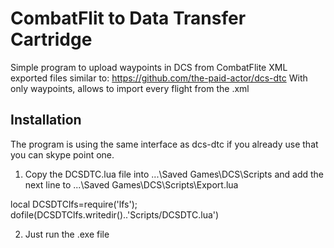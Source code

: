 # CombatFlit to Data Transfer Cartridge
Simple program to upload waypoints in DCS from CombatFlite XML exported files
similar to:  https://github.com/the-paid-actor/dcs-dtc
With only waypoints, allows to import every flight from the .xml


## Installation
The program is using the same interface as dcs-dtc if you already use that you can skype point one.

1. Copy the DCSDTC.lua file into ...\Saved Games\DCS\Scripts
and add the next line to  ...\Saved Games\DCS\Scripts\Export.lua

local DCSDTClfs=require('lfs'); dofile(DCSDTClfs.writedir()..'Scripts/DCSDTC.lua')

2. Just run the .exe file

